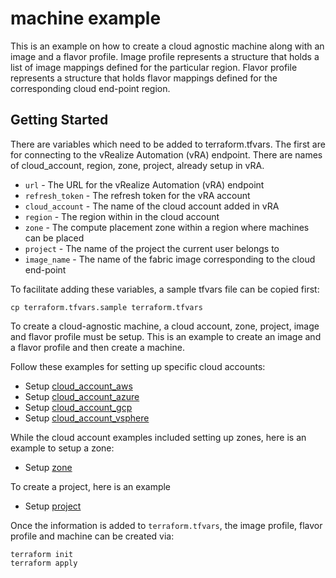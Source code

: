 # machine example

This is an example on how to create a cloud agnostic machine along with an image and a flavor profile.
Image profile represents a structure that holds a list of image mappings defined for the particular region.
Flavor profile represents a structure that holds flavor mappings defined for the corresponding cloud end-point region.

## Getting Started

There are variables which need to be added to terraform.tfvars. The first are for connecting to the vRealize Automation (vRA) endpoint. There are names of cloud_account, region, zone, project, already setup in vRA.

* `url` - The URL for the vRealize Automation (vRA) endpoint
* `refresh_token` - The refresh token for the vRA account
* `cloud_account` - The name of the cloud account added in vRA
* `region` - The region within in the cloud account
* `zone` - The compute placement zone within a region where machines can be placed
* `project` - The name of the project the current user belongs to
* `image_name` - The name of the fabric image corresponding to the cloud end-point

To facilitate adding these variables, a sample tfvars file can be copied first:
```shell
cp terraform.tfvars.sample terraform.tfvars
```

To create a cloud-agnostic machine, a cloud account, zone, project, image and flavor profile must be setup. This is an example to create an image and a flavor profile and then create a machine.

Follow these examples for setting up specific cloud accounts:

* Setup [cloud\_account\_aws](examples/cloud_account_aws/README.md)
* Setup [cloud\_account\_azure](examples/cloud_account_azure/README.md)
* Setup [cloud\_account\_gcp](examples/cloud_account_gcp/README.md)
* Setup [cloud\_account\_vsphere](examples/cloud_account_vsphere/README.md)

While the cloud account examples included setting up zones, here is an example
to setup a zone:

* Setup [zone](examples/zone/README.md)

To create a project, here is an example

* Setup [project](examples/project/README.md)

Once the information is added to `terraform.tfvars`, the image profile, flavor profile and machine can be created via:

```shell
terraform init
terraform apply
```
